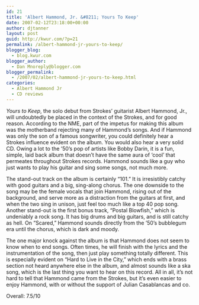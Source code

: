 ```yaml
---
id: 21
title: 'Albert Hammond, Jr. &#8211; Yours To Keep'
date: 2007-02-12T23:18:00+00:00
author: djtanner
layout: post
guid: http://kwur.com/?p=21
permalink: /albert-hammond-jr-yours-to-keep/
blogger_blog:
  - blog.kwur.com
blogger_author:
  - Dan Mnoreply@blogger.com
blogger_permalink:
  - /2007/02/albert-hammond-jr-yours-to-keep.html
categories:
  - Albert Hammond Jr
  - CD reviews
---
```

<div class="pf-content">
  <p>
    <span style="font-style: italic;">Yours to Keep</span>, the solo debut from Strokes&#8217; guitarist Albert Hammond, Jr., will undoubtedly be placed in the context of the Strokes, and for good reason. According to the NME, part of the impetus for making this album was the motherband rejecting many of Hammond&#8217;s songs. And if Hammond was only the son of a famous songwriter, you could definitely hear a Strokes influence evident on the album. You would also hear a very solid CD. Owing a lot to the &#8217;50&#8217;s pop of artists like Bobby Darin, it is a fun, simple, laid back album that doesn&#8217;t have the same aura of &#8216;cool&#8217; that permeates throughout Strokes records. Hammond sounds like a guy who just wants to play his guitar and sing some songs, not much more.
  </p>
  
  <p>
    The stand-out track on the album is certainly &#8220;101.&#8221; It is irresistibly catchy with good guitars and a big, sing-along chorus. The one downside to the song may be the female vocals that join Hammond, rising out of the background, and serve more as a distraction from the guitars at first, and when the two sing in unison, just feel too much like a top 40 pop song. Another stand-out is the first bonus track, &#8220;Postal Blowfish,&#8221; which is undeniably a rock song. It has big drums and big guitars, and is still catchy as hell. On &#8220;Scared,&#8221; Hammond sounds directly from the &#8217;50&#8217;s bubblegum era until the chorus, which is dark and moody.
  </p>
  
  <p>
    The one major knock against the album is that Hammond does not seem to know when to end songs. Often times, he will finish with the lyrics and the instrumentation of the song, then just play something totally different. This is especially evident on &#8220;Hard to Live in the City,&#8221; which ends with a brass section not heard anywhere else in the album, and almost sounds like a ska song, which is the last thing you want to hear on this record. All in all, it&#8217;s not hard to tell that Hammond came from the Strokes, but it&#8217;s even easier to enjoy Hammond, with or without the support of Julian Casablancas and co.
  </p>
  
  <p>
    Overall: 7.5/10
  </p>
</div>